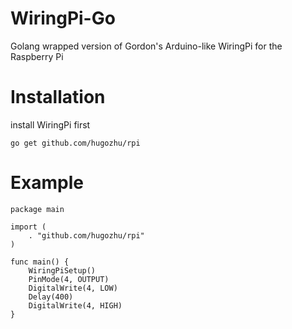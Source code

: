 WiringPi-Go
============

Golang wrapped version of Gordon's Arduino-like WiringPi for the Raspberry Pi

# Installation

install WiringPi first

```
go get github.com/hugozhu/rpi
```

# Example

```
package main

import (
    . "github.com/hugozhu/rpi"
)

func main() {
    WiringPiSetup()
    PinMode(4, OUTPUT)
    DigitalWrite(4, LOW)
    Delay(400)
    DigitalWrite(4, HIGH)
}
```